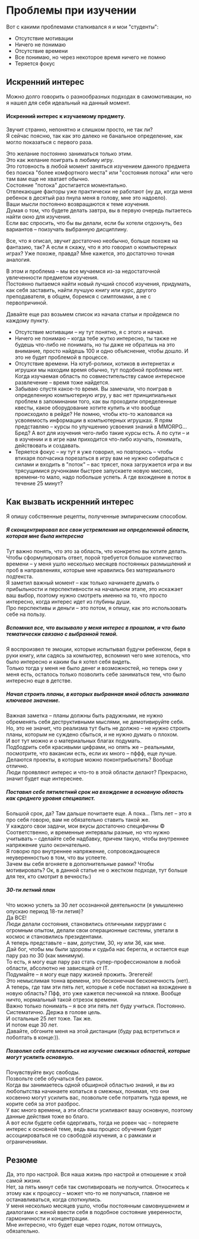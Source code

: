 # Проблемы при изучении

Вот с какими проблемами сталкивался я и мои "студенты":
- Отсутствие мотивации
- Ничего не понимаю
- Отсутствие времени
- Все понимаю, но через некоторое время ничего не помню
- Теряется фокус

## Искренний интерес
Можно долго говорить о разнообразных подходах в самомотивации, но я нашел для себя идеальный на данный момент.  

#### Искренний интерес к изучаемому предмету.

Звучит странно, непонятно и слишком просто, не так ли?  
Я сейчас поясню, так как это далеко не банальное определение, как могло показаться с первого раза.  

Это желание постоянно заниматься только этим.  
Это как желание поиграть в любиму игру.  
Это готовность в любой момент заняться изучением данного предмета без поиска "более комфортного места" или "состояния потока" или чего там вам еще не хватает обычно.  
Состояние "потока" достигается моментально.  
Отвлекающие факторы уже практически не работают (ну да, когда меня ребенок в десятый раз пнула меня в голову, мне это надоело).  
Ваши мысли постоянно возвращаются к теме изучения.  
Думая о том, что будете делать завтра, вы в первую очередь пытаетесь найти окно для изучения.  
Если вас спросить, что бы вы делали, если бы хотели отдохнуть, без вариантов – поизучать выбранную дисциплину.  

Все, что я описал, звучит достаточно необычно, больше похоже на фантазию, так? 
А если я скажу, что я это говорил о компьютерных играх? Уже похоже, правда? Мне кажется, это достаточно точная аналогия. 

В этом и проблема – мы все мучаемся из-за недостаточной увлеченности предметом изучения.  
Постоянно пытаемся найти новый лучший способ изучения, придумать, как себя заставить, найти лучшую книгу или курс, другого преподавателя, в общем, боремся с симптомами, а не с первопричиной.  

Давайте еще раз возьмем список из начала статьи и пройдемся по каждому пункту.
- Отсутствие мотивации – ну тут понятно, я с этого и начал.
- Ничего не понимаю – когда тебе жутко интересно, ты также не будешь что-либо не понимать, но ты даже не обратишь на это внимание, просто найдешь 100 и одно объяснение, чтобы дошло. И это не будет проблемой в процессе.  
- Отсутствие времени. На ютуб-ролики, котиков в интернетах и игрушки мы находим время обычно, тут подобной проблемы нет. Когда изучаемая область по совместительству самое интересное развлечение – время тоже найдется.  
- Забываю спустя какое-то время.  Вы замечали, что поиграв в определенную компьютерную игру, у вас нет принципиальных проблем в запоминании того, как вы проходили определенные квесты, какое оборудование хотите купить и что вообще происходило в рейде? Не помню, чтобы кто-то жаловался на усвояемость информации в компьютерных игрушках. Я прям представляю – курсы по улучшению усвоения знаний в MMORPG... Бред? А вот для изучения чего-либо такие курсы есть. А по сути – и в изучении и в игре нам приходится что-либо изучать, понимать, действовать и создавать.  
- Теряется фокус – ну тут я уже говорил, но повторюсь – чтобы втихаря полчасика порезаться в игру вам не нужно собираться с силами и входить в "поток" – вас трясет, пока загружается игра и вы трясущимися ручонками быстрее запускаете новую миссию, времени-то мало, надо побольше успеть. А где вхождение в поток в течение 25 минут?

## Как вызвать искренний интерес

Я опишу собственные рецепты, полученные эмпирическим способом.  

##### Я сконцентрировал все свои устремления на определенной области, которая мне была интересна
Тут важно понять, что это за область, что конкретно вы хотите делать. Чтобы сформулировать ответ, порой требуется большое количество времени – у меня ушло несколько месяцев постоянных размышлений и проб в направлениях, которые мне нравились без материального подтекста.  
Я заметил важный момент – как только начинаете думать о прибыльности и перспективности на начальном этапе, это искажает ваш выбор, поэтому нужно смотреть именно на то, что просто интересно, когда интерес идет из глубины души.  
Про перспективы и деньги – это потом, я опишу, как это использовать себе на пользу.  

##### Вспомнил все, что вызывало у меня интерес в прошлом, и что было тематически связано с выбранной темой.  
Я воспроизвел те эмоции, которые испытывал будучи ребенком, беря в руки книгу, или садясь за компьютер, вспомнил чего мне хотелось, что было интересно и каким бы я хотел себя видеть.  
Только тогда у меня не было денег и возможностей, но теперь они у меня есть, осталось только позволить себе заниматься тем, что было интересно еще в детстве.  

##### Начал строить планы, в которых выбранная мной область занимала ключевое значение.
Важная заметка – планы должны быть радужными, не нужно обременять себя деструктивными мыслями, не демотивируйте себя.  
Но, это не значит, что реализма тут быть не должно – не нужно строить планы, которым не суждено сбыться, и не нужно думать о плохом.  
И вот тут можно и о материальных благах подумать.  
Подбодрить себя красивыми цифрами, но опять же – реальными, посмотрите, что вакансии есть, если их много – пффф, еще лучше.  
Делаются проекты, в которые можно поконтрибьютить? Вообще отлично.  
Люди проявляют интерес и что-то в этой области делают? Прекрасно, значит будет еще интереснее.  

##### Поставил себе пятилетний срок на вхождение в основную область как среднего уровня специалист.
Большой срок, да? Там дальше почитаете еще. А пока...
Пять лет – это я про себя говорю, вам не обязательно ставить такой же.  
У каждого свои задачи, мои вкусы достаточно специфичны ©  
Соответственно, и временные интервалы разные, но что нужно учитывать – сделайте себе надбавку, причем такую, чтобы внутреннее напряжение ушло окончательно.  
Я говорю про внутреннее напряжение, сопровождающееся неуверенностью в том, что вы успеете.  
Зачем вы себя вгоняете в дополнительные рамки? Чтобы мотивировать? Ок, в данной статье не о жестком подходе, тут больше для тех, кто смотрит в вечность:)

##### 30-ти летний план
Что можно успеть за 30 лет осознанной деятельности (я умышленно опускаю период 18-ти летия)?  
Да ВСЕ!  
Люди делали состояния, становились отличными хирургами с огромным опытом, делали свои операционные системы, улетали в космос и становились президентами.  
А теперь представьте – вам, допустим, 30, ну или 36, как мне.  
Дай бог, чтобы мы были здоровы и судьба нас берегла, и остается еще пару раз по 30 (как минимум).  
То есть, я могу еще пару раз стать супер-профессионалом в любой области, абсолютно не зависящей от IT.  
Подумайте – я могу еще пару жизней прожить. Эгегегей!  
Это немыслимая тонна времени, это бесконечная бесконечность (нет).  
А теперь, где там эти пять лет, которые я себе поставил на вхождение в новую область? Пфф, это уже кажется песчинкой на пляже. Вообще ничто, нормальный такой отрезок времени.  
Важно только понимать – я все эти пять лет буду учиться. Постоянно. Систематично. Держа в голове цель.  
И остальные 25 лет тоже. Так же.  
И потом еще 30 лет.  
Давайте, обгоните меня на этой дистанции (буду рад встретиться и поболтать в конце:)).  

##### Позволил себе отвлекаться на изучение смежных областей, которые могут усилить основную.  
Почувствуйте вкус свободы.  
Позвольте себе обучаться без рамок.  
Когда вы занимаетесь одной обширной областью знаний, и вы из любопытства начинаете копаться в смежных, понимая, что они косвенно могут усилить вас, позвольте себе потратить туда время, не корите себя за этот разброс.  
У вас много времени, а эти области усиливают вашу основную, поэтому данные действия тоже во благо.  
А вот если будете себя одергивать, тогда не ровен час – потеряете интерес к основной теме, ведь ваш процесс обучения будет ассоциироваться не со свободой изучения, а с рамками и ограничениями.  

## Резюме
Да, это про настрой. Вся наша жизнь про настрой и отношение к этой самой жизни.  
Нет, за пять минут себя так смотивировать не получится. Относитесь к этому как к процессу – может что-то не получаться, главное не останавливаться, когда споткнулись.  
У меня несколько месяцев ушло, чтобы постоянным самовнушением и диалогами с женой ввести себя в подобное состояние уверенности, гармоничности и концентрации.  
Мне интересно, что будет еще через годик, потом отпишусь, обязательно.  


